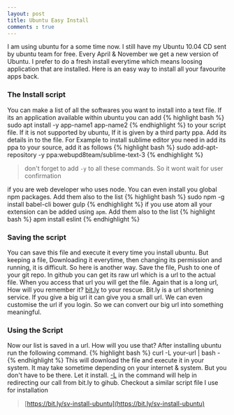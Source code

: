 ```yaml
---
layout: post
title: Ubuntu Easy Install
comments : true
---
```


I am using ubuntu for a some time now. I still have my Ubuntu 10.04 CD sent by
ubuntu team for free. Every April & November we get a new version of Ubuntu.  I prefer to do
a fresh install everytime which means loosing application that are installed. Here is an easy way to install
all your favourite apps back.

### The Install script

You can make a list of all the softwares you want to install into a text file. If its an application
available within ubuntu you can add
{% highlight bash %}
sudo apt install -y app-name1 app-name2
{% endhighlight %}
to your script file. If it is not supported by ubuntu, If it is given by a third party ppa. Add its details
in to the file. For Example to install sublime editor you need in add its ppa to your source, add it as follows
{% highlight bash %}
sudo add-apt-repository -y ppa:webupd8team/sublime-text-3
{% endhighlight %}
> don't forget to add `-y` to all these commands. So it wont wait for  user confirmation

if you are web developer who uses node. You can even install you global npm packages. Add them also to the list
{% highlight bash %}
sudo npm -g install babel-cli bower gulp
{% endhighlight %}
if you use atom all your extension can be added using `apm`. Add them also to the list
{% highlight bash %}
apm install eslint
{% endhighlight %}
### Saving the script

You can save this file and execute it every time you install ubuntu. But keeping a file, Downloading it everytime, then changing its permission and running, it is difficult. So here is another way. Save the file, Push to one of your git repo. In github you can get its
raw url which is a url to the actual file. When you access that url you will get the file. Again that is a long url, How will you remember it? [bit.ly](https://bit.ly) to your rescue. Bit.ly is a url shortening service. If you give a big url it can give you a small url. We can even customise the url if you login. So we can convert our big url into something meaningful.

### Using the Script

Now our list is saved in a url. How will you use that? After installing ubuntu run the following command.
{% highlight bash %}
curl -L your-url | bash -
{% endhighlight %}
This will download the file and execute it in your system. It may take sometime depending on your internet & system. But you don't have to
be there. Let it install. [-L](https://curl.haxx.se/docs/manpage.html#-L) in the command will help in redirecting our call from bit.ly to gihub. Checkout a similar script file I use for installation

> [https://bit.ly/sv-install-ubuntu](https://bit.ly/sv-install-ubuntu)

